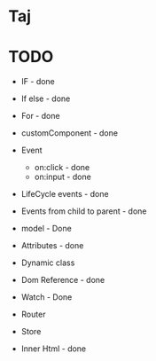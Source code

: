 # Taj

# TODO 

* IF - done
* If else - done
* For - done
* customComponent - done
* Event 
  * on:click - done
  * on:input - done

* LifeCycle events - done
* Events from child to parent - done
* model - Done
* Attributes - done
* Dynamic class 
* Dom Reference - done
* Watch - Done
* Router
* Store
* Inner Html - done
